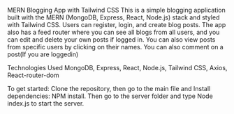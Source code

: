 MERN Blogging App with Tailwind CSS
This is a simple blogging application built with the MERN (MongoDB, Express, React, Node.js) stack and styled with Tailwind CSS. Users can register, login, and create blog posts. The app also has a feed router where you can see all blogs from all users, and you can edit and delete your own posts if logged in. You can also view posts from specific users by clicking on their names.
You can also comment on a post(If you are loggedin)

Technologies Used
MongoDB,
Express,
React,
Node.js,
Tailwind CSS,
Axios,
React-router-dom

To get started: Clone the repository,
then go to the main file and Install dependencies: NPM install.
Then go to the server folder and type Node index.js to start the server.
